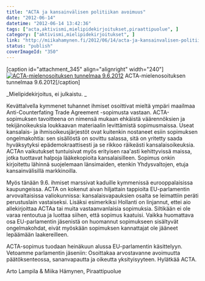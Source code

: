 ```yaml
---
title: "ACTA ja kansainvälisen politiikan avoimuus"
date: "2012-06-14"
datetime: "2012-06-14 13:42:36"
tags: ["acta,aktivismi,mielipidekirjoitukset,piraattipuolue", ]
category: ["aktivismi,mielipidekirjoitukset", ]
link: "http://miikahamynen.fi/2012/06/14/acta-ja-kansainvalisen-politiikan-avoimuus/"
status: "publish"
coverImageId: "350"
---
```


\[caption id="attachment\_345" align="alignright" width="240"\][![](http://miikahamynen.fi/wp-content/uploads/2012/06/CRW_0068-400x266.jpg "ACTA-mielenosoituksen tunnelmaa 9.6.2012")](http://miikahamynen.fi/2012/06/14/acta-ja-kansainvalisen-politiikan-avoimuus/crw_0068/) ACTA-mielenosoituksen tunnelmaa 9.6.2012\[/caption\]

_Mielipidekirjoitus, ei julkaistu. _

Kevättalvella kymmenet tuhannet ihmiset osoittivat mieltä ympäri maailmaa Anti-Counterfating Trade Agreement -sopimusta vastaan. ACTA-sopimuksen tavoitteena on nimensä mukaan ehkäistä väärennöksien ja tekijänoikeuksia loukkaavan materiaalin levittämistä sopimusmaissa. Useat kansalais- ja ihmisoikeusjärjestöt ovat kuitenkin nostaneet esiin sopimuksen ongelmakohtia: sen sisällöstä on sovittu salassa, sitä on yritetty saada hyväksytyksi epädemokraattisesti ja se rikkoo räikeästi kansalaisoikeuksia. ACTAn vaikutukset tuntuisivat myös erityisen raa'asti kehittyvissä maissa, jotka tuottavat halpoja lääkekopioita kansalaisilleen. Sopimus onkin kirjoitettu lähinnä suojelemaan länsimaiden, etenkin Yhdysvaltojen, etuja kansainvälisillä markkinoilla.

Myös tänään 9.6. ihmiset marssivat kaduille kymmenissä eurooppalaisissa kaupungeissa. ACTA on kokenut aivan hiljattain tappioita EU-parlamentin arvovaltaisissa valiokunnissa: kansalaisvapauksien osalta se leimattiin peräti perustuslain vastaiseksi. Lisäksi esimerkiksi Hollanti on linjannut, ettei aio allekirjoittaa ACTAa tai muita vastaanvanlaisia sopimuksia. Siltikään ei ole varaa rentoutua ja luottaa siihen, että sopimus kaatuisi. Vaikka huomattava osa EU-parlamentin jäsenistä on huomannut sopimukseen sisältyvät ongelmakohdat, eivät myöskään sopimuksen kannattajat ole jääneet lepäämään laakereilleen.

ACTA-sopimus tuodaan heinäkuun alussa EU-parlamentin käsittelyyn. Vetoamme parlamentin jäseniin: Osoittakaa arvostavanne avoimuutta päätöksenteossa, sananvapautta ja oikeutta yksityisyyteen. Hylätkää ACTA.

Arto Lampila & Miika Hämynen, Piraattipuolue
